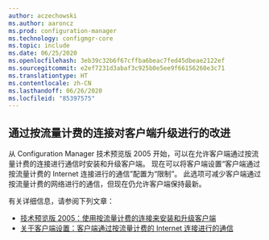 ```yaml
---
author: aczechowski
ms.author: aaroncz
ms.prod: configuration-manager
ms.technology: configmgr-core
ms.topic: include
ms.date: 06/25/2020
ms.openlocfilehash: 3eb39c32b6f67cffba6beac7fed45dbeae2122ef
ms.sourcegitcommit: e2ef7231d3abaf3c925b0e5ee9f66156260e3c71
ms.translationtype: HT
ms.contentlocale: zh-CN
ms.lasthandoff: 06/26/2020
ms.locfileid: "85397575"
---
```

## <a name="improvements-to-client-upgrade-on-a-metered-connection"></a><a name="bkmk_meter"></a> 通过按流量计费的连接对客户端升级进行的改进

<!--6976145-->

从 Configuration Manager 技术预览版 2005 开始，可以在允许客户端通过按流量计费的连接进行通信时安装和升级客户端。 现在可以将客户端设置“客户端通过按流量计费的 Internet 连接进行的通信”配置为“限制”。  此选项可减少客户端通过按流量计费的网络进行的通信，但现在仍允许客户端保持最新。

有关详细信息，请参阅下列文章：

- [技术预览版 2005：使用按流量计费的连接来安装和升级客户端](../../technical-preview-2005.md#bkmk_meter)
- [关于客户端设置：客户端通过按流量计费的 Internet 连接进行的通信](../../../../clients/deploy/about-client-settings.md#client-communication-on-metered-internet-connections)
